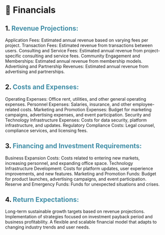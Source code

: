 # 💸 Financials

## 1. <mark style="color:#418ea7;background:transparent;">Revenue Projections:</mark>

Application Fees: Estimated annual revenue based on varying fees per project. Transaction Fees: Estimated revenue from transactions between users. Consulting and Service Fees: Estimated annual revenue from project-specific consulting and service fees. Community Engagement and Memberships: Estimated annual revenue from membership models. Advertising and Partnership Revenues: Estimated annual revenue from advertising and partnerships.

## 2. <mark style="color:#418ea7;background:transparent;">Costs and Expenses:</mark>

Operating Expenses: Office rent, utilities, and other general operating expenses. Personnel Expenses: Salaries, insurance, and other employee-related costs. Marketing and Promotion Expenses: Budget for marketing campaigns, advertising expenses, and event participation. Security and Technology Infrastructure Expenses: Costs for data security, platform infrastructure, and updates. Regulatory Compliance Costs: Legal counsel, compliance services, and licensing fees.

## 3. <mark style="color:#418ea7;background:transparent;">Financing and Investment Requirements:</mark>

Business Expansion Costs: Costs related to entering new markets, increasing personnel, and expanding office space. Technology Infrastructure Development: Costs for platform updates, user experience improvements, and new features. Marketing and Promotion Funds: Budget for product launches, advertising campaigns, and event participation. Reserve and Emergency Funds: Funds for unexpected situations and crises.

## 4. <mark style="color:#418ea7;background:transparent;">Return Expectations:</mark>

Long-term sustainable growth targets based on revenue projections. Implementation of strategies focused on investment payback period and business profitability. A flexible and scalable financial model that adapts to changing industry trends and user needs.
